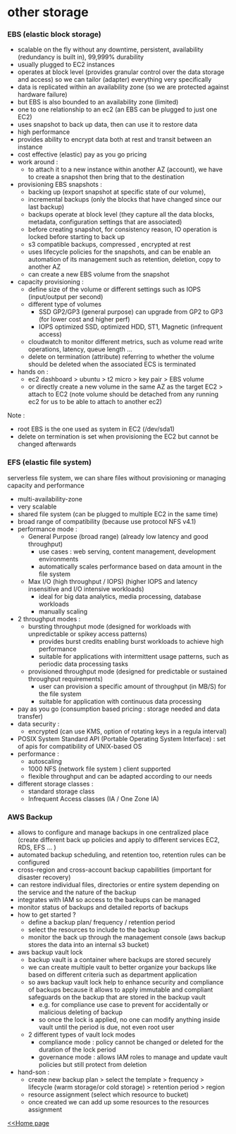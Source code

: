 # other storage

### EBS (elastic block storage)

- scalable on the fly without any downtime, persistent, availability (redundancy is built in), 99,999% durability
- usually plugged to EC2 instances
- operates at block level (provides granular control over the data storage and access) so we can tailor (adapter)
  everything very specifically
- data is replicated within an availability zone (so we are protected against hardware failure)
- but EBS is also bounded to an availability zone (limited)
- one to one relationship to an ec2 (an EBS can be plugged to just one EC2)
- uses snapshot to back up data, then can use it to restore data
- high performance
- provides ability to encrypt data both at rest and transit between an instance
- cost effective (elastic) pay as you go pricing
- work around :
    - to attach it to a new instance within another AZ (account), we have to create a snapshot then bring that to the
      destination
- provisioning EBS snapshots :
    - backing up (export snapshot at specific state of our volume),
    - incremental backups (only the blocks that have changed since our last backup)
    - backups operate at block level (they capture all the data blocks, metadata, configuration settings that are
      associated)
    - before creating snapshot, for consistency reason, IO operation is locked before starting to back up
    - s3 compatible backups, compressed , encrypted at rest
    - uses lifecycle policies for the snapshots, and can be enable an automation of its management such as retention,
      deletion, copy to another AZ
    - can create a new EBS volume from the snapshot
- capacity provisioning :
    - define size of the volume or different settings such as IOPS (input/output per second)
    - different type of volumes
        - SSD GP2/GP3 (general purpose) can upgrade from GP2 to GP3 (for lower cost and higher perf)
        - IOPS optimized SSD, optimized HDD, ST1, Magnetic (infrequent access)
    - cloudwatch to monitor different metrics, such as volume read write operations, latency, queue length ...
    - delete on termination (attribute) referring to whether the volume should be deleted when the associated ECS is
      terminated
- hands on :
    - ec2 dashboard > ubuntu > t2 micro > key pair > EBS volume
    - or directly create a new volume in the same AZ as the target EC2 > attach to EC2 (note volume should be detached
      from any running ec2 for us to be able to attach to another ec2)

Note :

- root EBS is the one used as system in EC2 (/dev/sda1)
- delete on termination is set when provisioning the EC2 but cannot be changed afterwards

### EFS (elastic file system)

serverless file system, we can share files without provisioning or managing capacity and performance

- multi-availability-zone
- very scalable
- shared file system (can be plugged to multiple EC2 in the same time)
- broad range of compatibility (because use protocol NFS v4.1)
- performance mode :
    - General Purpose (broad range) (already low latency and good throughput)
        - use cases : web serving, content management, development environments
        - automatically scales performance based on data amount in the file system
    - Max I/O (high throughput / IOPS) (higher IOPS and latency insensitive and I/O intensive workloads)
        - ideal for big data analytics, media processing, database workloads
        - manually scaling
- 2 throughput modes :
    - bursting throughput mode (designed for workloads with unpredictable or spikey access patterns)
        - provides burst credits enabling burst workloads to achieve high performance
        - suitable for applications with intermittent usage patterns, such as periodic data processing tasks
    - provisioned throughput mode (designed for predictable or sustained throughput requirements)
        - user can provision a specific amount of throughput (in MB/S) for the file system
        - suitable for application with continuous data processing
- pay as you go (consumption based pricing : storage needed and data transfer)
- data security :
    - encrypted (can use KMS, option of rotating keys in a regula interval)
- POSIX System Standard API (Portable Operating System Interface) : set of apis for compatibility of UNIX-based OS
- performance :
    - autoscaling
    - 1000 NFS (network file system ) client supported
    - flexible throughput and can be adapted according to our needs
- different storage classes :
    - standard storage class
    - Infrequent Access classes (IA / One Zone IA)

### AWS Backup

- allows to configure and manage backups in one centralized place (create different back up policies and apply to
  different services EC2, RDS, EFS ... )
- automated backup scheduling, and retention too, retention rules can be configured
- cross-region and cross-account backup capabilities (important for disaster recovery)
- can restore individual files, directories or entire system depending on the service and the nature of the backup
- integrates with IAM so access to the backups can be managed
- monitor status of backups and detailed reports of backups
- how to get started ?
    - define a backup plan/ frequency / retention period
    - select the resources to include to the backup
    - monitor the back up through the management console (aws backup stores the data into an internal s3 bucket)
- aws backup vault lock
    - backup vault is a container where backups are stored securely
    - we can create multiple vault to better organize your backups like based on different criteria such as department
      application
    - so aws backup vault lock help to enhance security and compliance of backups because it allows to apply immutable
      and compliant safeguards on the backup that are stored in the backup vault
        - e.g. for compliance use case to prevent for accidentally or malicious deleting of backup
        - so once the lock is applied, no one can modify anything inside vault until the period is due, not even root
          user
    - 2 different types of vault lock modes
        - compliance mode : policy cannot be changed or deleted for the duration of the lock period
        - governance mode : allows IAM roles to manage and update vault policies but still protect from deletion
- hand-son :
    - create new backup plan > select the template > frequency > lifecycle (warm storage/or cold storage) > retention
      period > region
    - resource assignment (select which resource to bucket)
    - once created we can add up some resources to the resources assignment

[<<Home page](./../README.MD#other-storage)